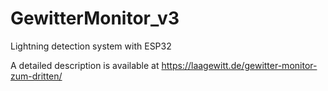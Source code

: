 # GewitterMonitor_v3
Lightning detection system with ESP32

A detailed description is available at https://laagewitt.de/gewitter-monitor-zum-dritten/

